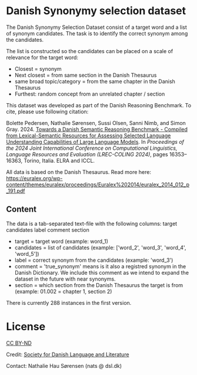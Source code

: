 # Danish Synonymy selection dataset

The Danish Synonymy Selection Dataset consist of a target word and a list of
synonym candidates. The task is to identify the correct synonym among the candidates.

The list is constructed so the candidates can be placed on a 
scale of relevance for the target word:
- Closest = synonym
- Next closest = from same section in the Danish Thesaurus
- same broad topic/category = from the same chapter in the Danish Thesaurus
- Furthest: random concept from an unrelated chapter / section

This dataset was developed as part of the Danish Reasoning Benchmark.
To cite, please use following citation:

Bolette Pedersen, Nathalie Sørensen, Sussi Olsen, Sanni Nimb, and Simon Gray. 2024. 
[Towards a Danish Semantic Reasoning Benchmark - Compiled from Lexical-Semantic Resources for Assessing Selected Language Understanding Capabilities of Large Language Models](https://aclanthology.org/2024.lrec-main.1421/).
In *Proceedings of the 2024 Joint International Conference on Computational Linguistics, Language Resources and Evaluation (LREC-COLING 2024)*, pages 16353–16363, Torino, Italia. ELRA and ICCL.


All data is based on the Danish Thesaurus. Read more here:
https://euralex.org/wp-content/themes/euralex/proceedings/Euralex%202014/euralex_2014_012_p_191.pdf

## Content
The data is a tab-separated text-file with the following columns:
target	candidates	label	comment	section

- target = target word (example: word_1)
- candidates = list of candidates (example: ['word_2', 'word_3', 'word_4', 'word_5'])
- label = correct synonym from the candidates (example: 'word_3')
- comment = 'true_synonym' means is it also a registred synonym in the Danish Dictionary. We include this comment as we intend to expand the dataset in the future with near synonyms.
- section = which section from the Danish Thesaurus the target is from (example: 01.002 = chapter 1, section 2)

There is currently 288 instances in the first version.

# License
[CC BY-ND](https://creativecommons.org/licenses/by-nd/4.0/)

Credit: [Society for Danish Language and Literature](https://dsl.dk/)

Contact: Nathalie Hau Sørensen (nats @ dsl.dk)

